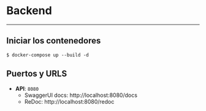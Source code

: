 # Backend

---

## Iniciar los contenedores
```console
$ docker-compose up --build -d
```

## Puertos y URLS
- __API__: `8080`
    - SwaggerUI docs: http://localhost:8080/docs
    - ReDoc: http://localhost:8080/redoc